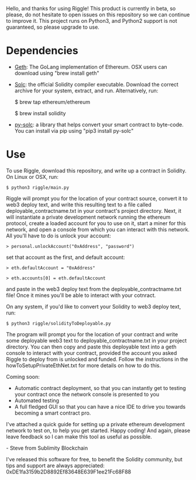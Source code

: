 Hello, and thanks for using Riggle! This product is currently in beta, so please, do not hesitate to open issues on this repository so we can continue to improve it. This project runs on Python3, and Python2 support is not guaranteed, so please upgrade to use.

# Dependencies

- [Geth](https://github.com/ethereum/go-ethereum/wiki/Building-Ethereum): The GoLang implementation of Ethereum. OSX users can download using "brew install geth"
- [Solc](https://github.com/ethereum/solidity/releases): the official Solidity compiler executable. Download the correct archive for your system, extract, and run. Alternatively, run:
    
    $ brew tap ethereum/ethereum
    
    $ brew install solidity

- [py-solc](https://github.com/pipermerriam/py-solc/): a library that helps convert your smart contract to byte-code. You can install via pip using "pip3 install py-solc"

# Use

To use Riggle, download this repository, and write up a contract in Solidity. On Linux or OSX, run:

    $ python3 riggle/main.py

Riggle will prompt you for the location of your contract source, convert it to web3 deploy text, and write this resulting text to a file called deployable_contractname.txt in your contract's project directory. Next, it will instantiate a private development network running the ethereum protocol, create a loaded account for you to use on it, start a miner for this network, and open a console from which you can interact with this network. All you'll have to do is unlock your account:

    > personal.unlockAccount("0xAddress", "password")

set that account as the first, and default account:

    > eth.defaultAccount = "0xAddress"

    > eth.accounts[0] = eth.defaultAccount

and paste in the web3 deploy text from the deployable_contractname.txt file! Once it mines you'll be able to interact with your cotnract.

On any system, if you'd like to convert your Solidity to web3 deploy text, run:

    $ python3 riggle/solidityToDeployable.py

The program will prompt you for the location of your contract and write some deployable web3 text to deployable_contractname.txt in your project directory. You can then copy and paste this deployable text into a geth console to interact with your contract, provided the account you asked Riggle to deploy from is unlocked and funded. Follow the instructions in the howToSetupPrivateEthNet.txt for more details on how to do this.

Coming soon: 

- Automatic contract deployment, so that you can instantly get to testing your contract once the network console is presented to you
- Automated testing 
- A full fledged GUI so that you can have a nice IDE to drive you towards becoming a smart contract pro.

I've attached a quick guide for setting up a private ethereum development network to test on, to help you get started. Happy coding! And again, please leave feedback so I can make this tool as useful as possible.

\- Steve from Sublimity Blockchain

I've released this software for free, to benefit the Solidity community, but tips and support are always appreciated: 0xDE1fa3159b2D8892Ef83648E639F1ee21Fc68F88
